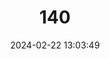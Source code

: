 ---
title: "140"
category: "Acerodon leucotis"
draft: false
date: 2024-02-22 13:03:49
languages:
  English: ["Palawan Flying Fox", "Palawan Fruit Bat"]
  German: ["Palawan-Flughund"]
  Spanish; Castilian: ["Zorro Volador de Calamian"]
---